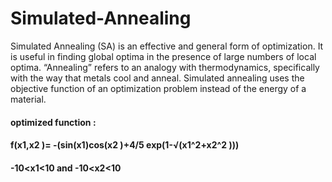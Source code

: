 # Simulated-Annealing
Simulated Annealing (SA) is an effective and general form of optimization.  It is useful in finding global optima in the presence of large numbers of local optima.  “Annealing” refers to an analogy with thermodynamics, specifically with the way that metals cool and anneal.  Simulated annealing uses the objective function of an optimization problem instead of the energy of a material.<br>
#### optimized function : <br>
#### f(x1,x2 )= -(sin(x1)cos(x2 )+4/5 exp(1-√(x1^2+x2^2 )))<br>
####     -10<x1<10 and    -10<x2<10
